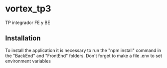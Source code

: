 # vortex_tp3
TP integrador FE y BE

## Installation
To install the application it is necessary to run the "npm install" command in the "BackEnd" and "FrontEnd" folders. Don't forget to make a file .env to set environment variables
